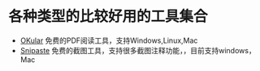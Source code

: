 # 各种类型的比较好用的工具集合

* [OKular](https://okular.kde.org/)
    免费的PDF阅读工具，支持Windows,Linux,Mac
* [Snipaste](https://www.snipaste.com/index.html)
    免费的截图工具，支持很多截图注释功能，，目前支持windows，Mac